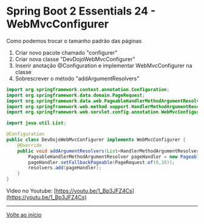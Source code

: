 # Spring Boot 2 Essentials 24 - WebMvcConfigurer

Como podemos trocar o tamanho padrão das páginas

1. Criar novo pacote chamado "configurer"
2. Criar nova classe "DevDojoWebMvcConfigurer"
3. Inserir anotação @Configuration e implementar WebMvcConfigurer na classe
4. Sobrescrever o método "addArgumentResolvers"

```java
import org.springframework.context.annotation.Configuration;
import org.springframework.data.domain.PageRequest;
import org.springframework.data.web.PageableHandlerMethodArgumentResolver;
import org.springframework.web.method.support.HandlerMethodArgumentResolver;
import org.springframework.web.servlet.config.annotation.WebMvcConfigurer;

import java.util.List;

@Configuration
public class DevDojoWebMvcConfigurer implements WebMvcConfigurer {
    @Override
    public void addArgumentResolvers(List<HandlerMethodArgumentResolver> resolvers) {
        PageableHandlerMethodArgumentResolver pageHandler = new PageableHandlerMethodArgumentResolver();
        pageHandler.setFallbackPageable(PageRequest.of(0,10));
        resolvers.add(pageHandler);
    }
}
```

Video no Youtube: [https://youtu.be/1_Bp3JFZ4Cs](https://youtu.be/1_Bp3JFZ4Cs)

---

[Volte ao início](https://github.com/rafaneng/spring-boot-essentials#spring-boot-essentials-2---devdojo)